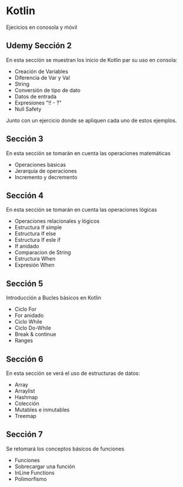 # Kotlin

Ejecicios en conosola y móvil

## Udemy Sección 2

En esta sección se muestran los inicio de Kotlin par su uso en consola:

- Creación de Variables
- Diferencia de Var y Val
- String
- Conversión de tipo de dato
- Datos de entrada
- Expresiones "!! - ?"
- Null Safety

Junto con un ejercicio donde se apliquen cada uno de estos ejemplos.

## Sección 3

En esta sección se tomarán en cuenta las operaciones matemáticas

- Operaciones básicas
- Jerarquia de operaciones
- Incremento y decremento

## Sección 4
En esta sección se tomarán en cuenta las operaciones lógicas

- Operaciones relacionales y lógicos
- Estructura If simple
- Estructura If else
- Estructura If esle if
- If anidado
- Comparacion de String
- Estructura When
- Expresión When

## Sección 5
Introducción a Bucles básicos en Kotlin

- Ciclo For
- For anidado
- Ciclo While
- Ciclo Do-While
- Break & continue
- Ranges

## Sección 6
En esta sección se verá el uso de estructuras de datos:

- Array
- Arraylist
- Hashmap
- Colección
- Mutables e inmutables
- Treemap

## Sección 7
Se retomará los conceptos básicos de funciones 

- Funciones
- Sobrecargar una función
- InLine Functions
- Polimorfismo 